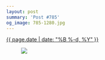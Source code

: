```yaml
---
layout: post
summary: 'Post #785'
og_image: 785-1280.jpg
---
```


<div class="post">
 <time>
  <a href="/785">
   {{ page.date | date: "%B %-d, %Y" }}
  </a>
 </time>
 <a href="/785">
  <figure data-taken="12/29/2018">
   <img sizes="(min-width: 700px) 50vw, calc(100vw - 2rem)" src="{{ site.assets_url }}/785-640.jpg" srcset="{{ site.assets_url }}/785-320.jpg 320w, {{ site.assets_url }}/785-640.jpg 640w, {{ site.assets_url }}/785-960.jpg 960w, {{ site.assets_url }}/785-1280.jpg 1280w"/>
  </figure>
 </a>
</div>
